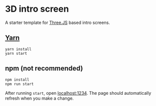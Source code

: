 # 3D intro screen
A starter template for [Three.JS](https://threejs.org/) based intro screens.

## [Yarn](https://classic.yarnpkg.com/en/docs/install)
```
yarn install
yarn start
```

## npm (not recommended)
```
npm install
npm run start
```

After running `start`, open [localhost:1234](http://localhost:1234/). The page should automatically refresh when you make a change.
